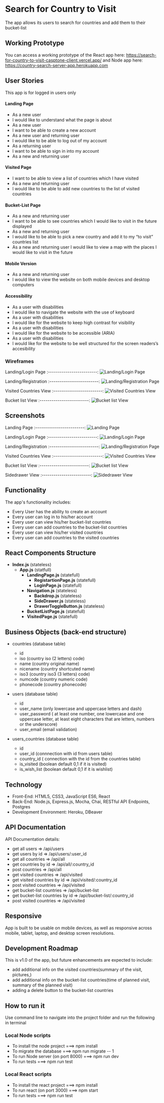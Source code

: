 # Search for Country to Visit
The app allows its users to search for countries and add them to their bucket-list

## Working Prototype
You can access a working prototype of the React app here: https://search-for-country-to-visit-casptone-client.vercel.app/ and Node app here: https://country-search-server-app.herokuapp.com


## User Stories
This app is for logged in users only

#### Landing Page
* As a new user 
* I would like to understand what the page is about
* As a new user 
* I want to be able to create a new account
* As a new user and returning user 
* I would like to be able to log out of my account
* As a returning user 
* I want to be able to sign in into my account
* As a new and returning user 

#### Visited Page
* I want to be able to view a list of countries which I have visited
* As a new and returning user 
* I would like to be able to add new countries to the list of visited countries

#### Bucket-List Page
* As a new and returning user 
* I want to be able to see countries which I would like to visit in the future displayed
* As a new and returning user 
* I would like to be able to pick a new country and add it to my “to visit” countries list
* As a new and returning user I would like to view a map with the places I would like to visit in the future

#### Mobile Version
* As a new and returning user 
* I would like to view the website on both mobile devices and desktop computers

#### Accessibility
* As a user with disabilities 
* I would like to navigate the website with the use of keyboard
* As a user with disabilities 
* I would like for the website to keep high contrast for visibility
* As a user with disabilities 
* I would like for the website to be accessible (ARIA)
* As a user with disabilities 
* I would like for the website to be well structured for the screen readers’s accesibility



### Wireframes
Landing/Login Page
:-------------------------:
![Landing/Login Page](/github-images/wireframes/login-form.jpg)

Landing/Registration
:-------------------------:
![Landing/Registration Page](/github-images/wireframes/register-form.jpg)

Visited Countries View
:-------------------------:
![Visited Countries View](/github-images/wireframes/visited-countries-view.jpg)

Bucket list View
:-------------------------:
![Bucket list View](/github-images/wireframes/bucket-list-view.jpg)

## Screenshots
Landing Page
:-------------------------:
![Landing Page](/github-images/screenshots/landing-page.png)

Landing/Login Page
:-------------------------:
![Landing/Login Page](/github-images/screenshots/login-view.png)

Landing/Registration
:-------------------------:
![Landing/Registration Page](/github-images/screenshots/registartion-view.png)

Visited Countries View
:-------------------------:
![Visited Countries View](/github-images/screenshots/visited-countries-view.png)

Bucket list View
:-------------------------:
![Bucket list View](/github-images/screenshots/bucket-List-view.png)

Sidedrawer View
:-------------------------:
![Sidedrawer View](/github-images/screenshots/sidedrawer-view.png)


## Functionality
The app's functionality includes:
* Every User has the ability to create an account
* Every user can log in to his/her account 
* Every user can view his/her bucket-list countries
* Every user can add countries to the bucket-list countries
* Every user can view his/her visited countries
* Every user can add countries to the visited countries

## React Components Structure
* __Index.js__ (stateless)
    * __App.js__ (statfull)
        * __LandingPage.js__ (statefull)
            * __RegistartionPage.js__ (statefull)
            * __LoginPage.js__ (statefull)
        * __Navigation.js__ (stateless)
            * __Backdrop.js__ (stateless) 
            * __SideDrawer.js__ (stateless)
            * __DrawerToggleButton.js__ (stateless)
        * __BucketListPage.js__ (statefull) 
        * __VisitedPage.js__ (statefull) 

## Business Objects (back-end structure)
* countries (database table)
    * id 
    * iso (country iso (2 letters) code)
    * name (country original name)
    * nicename (country shortcuted name)
    * iso3 (country iso3 (3 letters) code)
    * numcode (country numeric code)
    * phonecode (country phonecode)

* users (database table)
    * id 
    * user_name (only lowercase and uppercase letters and dash)
    * user_password ( at least one number, one lowercase and one uppercase letter, at least eight characters that are letters, numbers or the underscore)
    * user_email (email validation)

* users_countries (database table)
    * id 
    * user_id (connnection with id from users table)
    * country_id ( connection with the id from the countries table)
    * is_visited (boolean default 0,1 if it is visited)
    * is_wish_list (boolean default 0,1 if it is wishlist)

## Technology
* Front-End: HTML5, CSS3, JavaScript ES6, React
* Back-End: Node.js, Express.js, Mocha, Chai, RESTful API Endpoints, Postgres
* Development Environment: Heroku, DBeaver

## API Documentation
API Documentation details:
* get all users => /api/users
* get users by id => /api/users/:user_id
* get all countries => /api/all
* get countries by id => /api/all/:country_id
* post countries => /api/all
* get visited countries => /api/visited
* get visited countries by id => /api/visited/:country_id
* post visited countries => /api/visited
* get bucket-list countries => /api/bucket-list
* get bucket-list countries by id => /api/bucket-list/:country_id
* post visited countries => /api/visited

## Responsive
App is built to be usable on mobile devices, as well as responsive across mobile, tablet, laptop, and desktop screen resolutions.

## Development Roadmap
This is v1.0 of the app, but future enhancements are expected to include:
* add additional info on the visited countries(summary of the visit, pictures,)
* add additional info on the bucket-list countries(time of planned visit, summary of the planned visit)
* adding a delete button to the bucket-list countries


## How to run it
Use command line to navigate into the project folder and run the following in terminal

### Local Node scripts
* To install the node project ===> npm install
* To migrate the database ===> npm run migrate -- 1
* To run Node server (on port 8000) ===> npm run dev
* To run tests ===> npm run test

### Local React scripts
* To install the react project ===> npm install
* To run react (on port 3000) ===> npm start
* To run tests ===> npm run test
